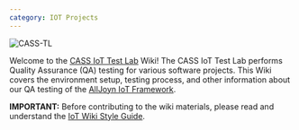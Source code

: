 ```yaml
---
category: IOT Projects
---
```

![CASS-TL](https://raw.githubusercontent.com/osu-cass/IOTWiki/master/images/CASS-TL.png)

Welcome to the [CASS IoT Test Lab](http://cass.oregonstate.edu/test-and-iot-lab/) Wiki! The CASS IoT Test Lab performs Quality Assurance (QA) testing for various software projects. This Wiki covers the environment setup, testing process, and other information about our QA testing of the [AllJoyn IoT Framework](https://allseenalliance.org/framework).

**IMPORTANT:** Before contributing to the wiki materials, please read and understand the [IoT Wiki Style Guide](/IoT-Wiki-Style-Guide).
